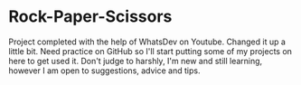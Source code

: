 # Rock-Paper-Scissors
Project completed with the help of WhatsDev on Youtube. 
Changed it up a little bit. 
Need practice on GitHub so I'll start putting some of my projects on here to get used it. 
Don't judge to harshly, I'm new and still learning, however I am open to suggestions, advice and tips. 
